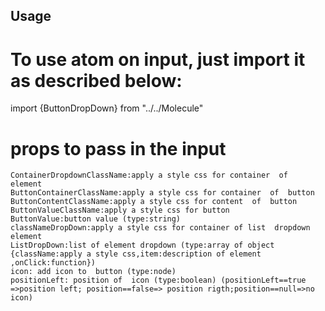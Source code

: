 ## Usage

# To use atom on input, just import it as described below:

import {ButtonDropDown} from "../../Molecule"

# props to pass in the input

    ContainerDropdownClassName:apply a style css for container  of  element
    ButtonContainerClassName:apply a style css for container  of  button
    ButtonContentClassName:apply a style css for content  of  button
    ButtonValueClassName:apply a style css for button
    ButtonValue:button value (type:string)
    classNameDropDown:apply a style css for container of list  dropdown element
    ListDropDown:list of element dropdown (type:array of object {className:apply a style css,item:description of element ,onClick:function})
    icon: add icon to  button (type:node)
    positionLeft: position of  icon (type:boolean) (positionLeft==true =>position left; position==false=> position rigth;position==null=>no icon)
